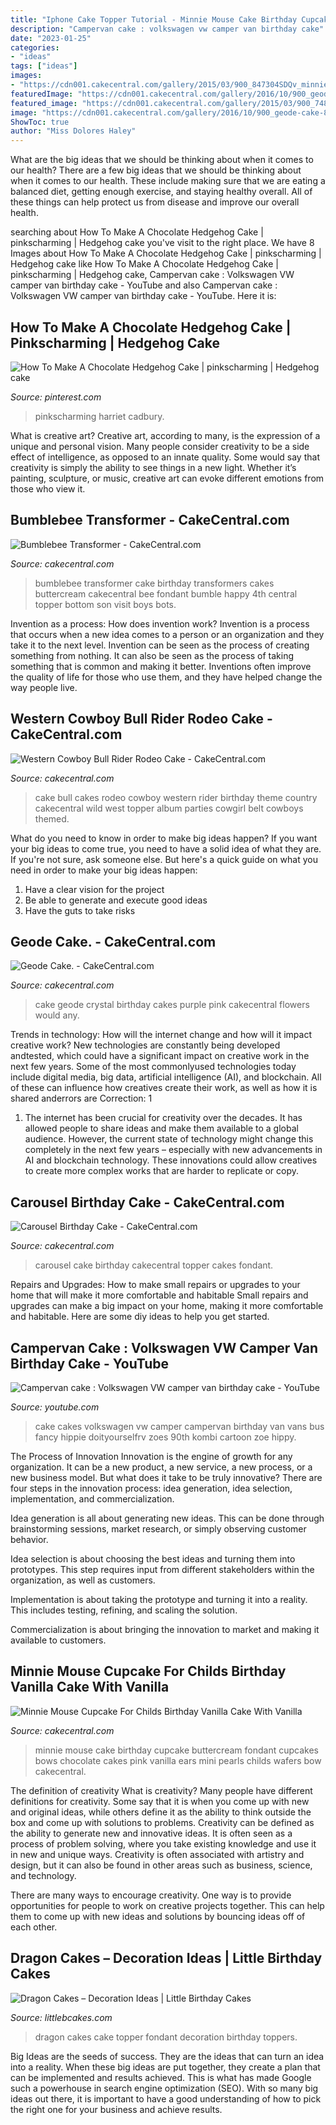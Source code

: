 ```yaml
---
title: "Iphone Cake Topper Tutorial - Minnie Mouse Cake Birthday Cupcake Buttercream Fondant Cupcakes Bows Chocolate Cakes Pink Vanilla Ears Mini Pearls Childs Wafers Bow Cakecentral"
description: "Campervan cake : volkswagen vw camper van birthday cake"
date: "2023-01-25"
categories:
- "ideas"
tags: ["ideas"]
images:
- "https://cdn001.cakecentral.com/gallery/2015/03/900_847304SDQv_minnie-mouse-cupcake-for-childs-birthday-vanilla-cake-with-vanilla-buttercream-fondant-bows-pink-pearls-and-chocolate-wafers-for-ears.jpg"
featuredImage: "https://cdn001.cakecentral.com/gallery/2016/10/900_geode-cake-895025tqlbL.jpg"
featured_image: "https://cdn001.cakecentral.com/gallery/2015/03/900_748044bkhy_western-cowboy-bull-rider-rodeo-cake.jpg"
image: "https://cdn001.cakecentral.com/gallery/2016/10/900_geode-cake-895025tqlbL.jpg"
ShowToc: true
author: "Miss Dolores Haley"
---
```



What are the big ideas that we should be thinking about when it comes to our health?
There are a few big ideas that we should be thinking about when it comes to our health. These include making sure that we are eating a balanced diet, getting enough exercise, and staying healthy overall. All of these things can help protect us from disease and improve our overall health.

	

		
searching about How To Make A Chocolate Hedgehog Cake | pinkscharming | Hedgehog cake you've visit to the right place. We have 8 Images about How To Make A Chocolate Hedgehog Cake | pinkscharming | Hedgehog cake like How To Make A Chocolate Hedgehog Cake | pinkscharming | Hedgehog cake, Campervan cake : Volkswagen VW camper van birthday cake - YouTube and also Campervan cake : Volkswagen VW camper van birthday cake - YouTube. Here it is:
		
    
## How To Make A Chocolate Hedgehog Cake | Pinkscharming | Hedgehog Cake

<img loading=lazy src="https://i.pinimg.com/originals/ad/2c/67/ad2c674dcce29a75c9f3ddfc5b400f42.jpg" onerror="this.onerror=null;this.src='https://tse4.mm.bing.net/th?id=OIP.csLFq_GWw3P6Sk6bSS_6_wHaHa&amp;pid=15.1';" alt="How To Make A Chocolate Hedgehog Cake | pinkscharming | Hedgehog cake">

_Source: pinterest.com_

>pinkscharming harriet cadbury. 

	

What is creative art?
Creative art, according to many, is the expression of a unique and personal vision. Many people consider creativity to be a side effect of intelligence, as opposed to an innate quality. Some would say that creativity is simply the ability to see things in a new light. Whether it’s painting, sculpture, or music, creative art can evoke different emotions from those who view it.

    
## Bumblebee Transformer - CakeCentral.com

<img loading=lazy src="https://cdn001.cakecentral.com/gallery/2015/03/900_6610596uN8_bumblebee-transformer.jpg" onerror="this.onerror=null;this.src='https://tse4.mm.bing.net/th?id=OIP.oO7BH531BFebQTDkQEMiFQHaJ4&amp;pid=15.1';" alt="Bumblebee Transformer - CakeCentral.com">

_Source: cakecentral.com_

>bumblebee transformer cake birthday transformers cakes buttercream cakecentral bee fondant bumble happy 4th central topper bottom son visit boys bots. 

	

Invention as a process: How does invention work?
Invention is a process that occurs when a new idea comes to a person or an organization and they take it to the next level. Invention can be seen as the process of creating something from nothing. It can also be seen as the process of taking something that is common and making it better. Inventions often improve the quality of life for those who use them, and they have helped change the way people live.

    
## Western Cowboy Bull Rider Rodeo Cake - CakeCentral.com

<img loading=lazy src="https://cdn001.cakecentral.com/gallery/2015/03/900_748044bkhy_western-cowboy-bull-rider-rodeo-cake.jpg" onerror="this.onerror=null;this.src='https://tse1.mm.bing.net/th?id=OIP.MD_aTE3pkmQBovOLshgShgHaJ4&amp;pid=15.1';" alt="Western Cowboy Bull Rider Rodeo Cake - CakeCentral.com">

_Source: cakecentral.com_

>cake bull cakes rodeo cowboy western rider birthday theme country cakecentral wild west topper album parties cowgirl belt cowboys themed. 

	

What do you need to know in order to make big ideas happen?
If you want your big ideas to come true, you need to have a solid idea of what they are. If you're not sure, ask someone else. But here's a quick guide on what you need in order to make your big ideas happen: 
1. Have a clear vision for the project 
2. Be able to generate and execute good ideas 
3. Have the guts to take risks 

    
## Geode Cake. - CakeCentral.com

<img loading=lazy src="https://cdn001.cakecentral.com/gallery/2016/10/900_geode-cake-895025tqlbL.jpg" onerror="this.onerror=null;this.src='https://tse1.mm.bing.net/th?id=OIP.46gYb_9DzwCvW-gzf-rdlAHaLH&amp;pid=15.1';" alt="Geode Cake. - CakeCentral.com">

_Source: cakecentral.com_

>cake geode crystal birthday cakes purple pink cakecentral flowers would any. 

	

Trends in technology: How will the internet change and how will it impact creative work?
New technologies are constantly being developed andtested, which could have a significant impact on creative work in the next few years. Some of the most commonlyused technologies today include digital media, big data, artificial intelligence (AI), and blockchain. All of these can influence how creatives create their work, as well as how it is shared anderrors are Correction: 1
1) The internet has been crucial for creativity over the decades. It has allowed people to share ideas and make them available to a global audience. However, the current state of technology might change this completely in the next few years – especially with new advancements in AI and blockchain technology. These innovations could allow creatives to create more complex works that are harder to replicate or copy.

    
## Carousel Birthday Cake - CakeCentral.com

<img loading=lazy src="https://cdn001.cakecentral.com/gallery/2015/03/900_717848PD5T_carousel-birthday-cake.jpg" onerror="this.onerror=null;this.src='https://tse1.mm.bing.net/th?id=OIP.7DDrJ7Q2V8TMhwkC6BLOeQHaJt&amp;pid=15.1';" alt="Carousel Birthday Cake - CakeCentral.com">

_Source: cakecentral.com_

>carousel cake birthday cakecentral topper cakes fondant. 

	

Repairs and Upgrades: How to make small repairs or upgrades to your home that will make it more comfortable and habitable
Small repairs and upgrades can make a big impact on your home, making it more comfortable and habitable. Here are some diy ideas to help you get started.

    
## Campervan Cake : Volkswagen VW Camper Van Birthday Cake - YouTube

<img loading=lazy src="https://i.ytimg.com/vi/JmpM57rB_dg/maxresdefault.jpg" onerror="this.onerror=null;this.src='https://tse3.mm.bing.net/th?id=OIP.gXzeDQI1H0-tiQ9wonTK8QHaEK&amp;pid=15.1';" alt="Campervan cake : Volkswagen VW camper van birthday cake - YouTube">

_Source: youtube.com_

>cake cakes volkswagen vw camper campervan birthday van vans bus fancy hippie doityourselfrv zoes 90th kombi cartoon zoe hippy. 

	

The Process of Innovation
Innovation is the engine of growth for any organization. It can be a new product, a new service, a new process, or a new business model. But what does it take to be truly innovative?
There are four steps in the innovation process: idea generation, idea selection, implementation, and commercialization.

Idea generation is all about generating new ideas. This can be done through brainstorming sessions, market research, or simply observing customer behavior.

Idea selection is about choosing the best ideas and turning them into prototypes. This step requires input from different stakeholders within the organization, as well as customers.

Implementation is about taking the prototype and turning it into a reality. This includes testing, refining, and scaling the solution.

Commercialization is about bringing the innovation to market and making it available to customers.

    
## Minnie Mouse Cupcake For Childs Birthday Vanilla Cake With Vanilla

<img loading=lazy src="https://cdn001.cakecentral.com/gallery/2015/03/900_847304SDQv_minnie-mouse-cupcake-for-childs-birthday-vanilla-cake-with-vanilla-buttercream-fondant-bows-pink-pearls-and-chocolate-wafers-for-ears.jpg" onerror="this.onerror=null;this.src='https://tse2.mm.bing.net/th?id=OIP.qvOYbevmc0PGoUB7lIjFKQHaLH&amp;pid=15.1';" alt="Minnie Mouse Cupcake For Childs Birthday Vanilla Cake With Vanilla">

_Source: cakecentral.com_

>minnie mouse cake birthday cupcake buttercream fondant cupcakes bows chocolate cakes pink vanilla ears mini pearls childs wafers bow cakecentral. 

	

The definition of creativity
What is creativity? Many people have different definitions for creativity. Some say that it is when you come up with new and original ideas, while others define it as the ability to think outside the box and come up with solutions to problems.
Creativity can be defined as the ability to generate new and innovative ideas. It is often seen as a process of problem solving, where you take existing knowledge and use it in new and unique ways. Creativity is often associated with artistry and design, but it can also be found in other areas such as business, science, and technology.

There are many ways to encourage creativity. One way is to provide opportunities for people to work on creative projects together. This can help them to come up with new ideas and solutions by bouncing ideas off of each other.

    
## Dragon Cakes – Decoration Ideas | Little Birthday Cakes

<img loading=lazy src="http://www.littlebcakes.com/wp-content/uploads/2013/08/Dragon-Cake-Topper.jpg" onerror="this.onerror=null;this.src='https://tse2.mm.bing.net/th?id=OIP.kqarmiGO2WYceYqXXKdjcgHaFj&amp;pid=15.1';" alt="Dragon Cakes – Decoration Ideas | Little Birthday Cakes">

_Source: littlebcakes.com_

>dragon cakes cake topper fondant decoration birthday toppers. 

	

Big Ideas are the seeds of success. They are the ideas that can turn an idea into a reality. When these big ideas are put together, they create a plan that can be implemented and results achieved. This is what has made Google such a powerhouse in search engine optimization (SEO). With so many big ideas out there, it is important to have a good understanding of how to pick the right one for your business and achieve results.

